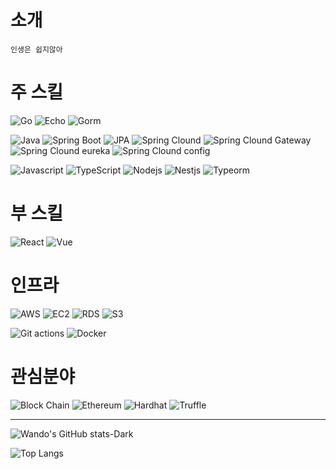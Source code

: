 # 소개
```
인생은 쉽지않아
```

# 주 스킬

![Go](https://shields.io/badge/go-black?logo=go&style=for-the-badge%22)
![Echo](https://shields.io/badge/echo-black?logo=echo&style=for-the-badge%22)
![Gorm](https://shields.io/badge/gorm-black?logo=gorm&style=for-the-badge%22)

![Java](https://shields.io/badge/java-black?logo=java&style=for-the-badge%22)
![Spring Boot](https://shields.io/badge/springboot-black?logo=spring&style=for-the-badge%22)
![JPA](https://shields.io/badge/jpa-black?logo=jpa&style=for-the-badge%22)
![Spring Clound](https://shields.io/badge/springcloud-black?logo=springcloud&style=for-the-badge%22)
![Spring Clound Gateway](https://shields.io/badge/gateway-black?logo=gateway&style=for-the-badge%22)
![Spring Clound eureka](https://shields.io/badge/eureka-black?logo=springcloudeureka&style=for-the-badge%22)
![Spring Clound config](https://shields.io/badge/config-black?logo=config&style=for-the-badge%22)

![Javascript](https://shields.io/badge/javascript-black?logo=javascript&style=for-the-badge%22)
![TypeScript](https://shields.io/badge/typescript-black?logo=typescript&style=for-the-badge%22)
![Nodejs](https://shields.io/badge/nodejs-black?logo=nodejs&style=for-the-badge%22)
![Nestjs](https://shields.io/badge/nestjs-black?logo=nestjs&style=for-the-badge%22)
![Typeorm](https://shields.io/badge/typeorm-black?logo=typeorm&style=for-the-badge%22)


# 부 스킬

![React](https://shields.io/badge/react-black?logo=react&style=for-the-badge%22)
![Vue](https://shields.io/badge/vue-black?logo=vue&style=for-the-badge%22)

# 인프라
![AWS](https://shields.io/badge/aws-black?logo=aws&style=for-the-badge%22)
![EC2](https://shields.io/badge/ec2-black?logo=ec2&style=for-the-badge%22)
![RDS](https://shields.io/badge/rds-black?logo=rds&style=for-the-badge%22)
![S3](https://shields.io/badge/s3-black?logo=s3&style=for-the-badge%22)

![Git actions](https://shields.io/badge/gitActions-black?logo=gitActions&style=for-the-badge%22)
![Docker](https://shields.io/badge/docker-black?logo=docker&style=for-the-badge%22)

# 관심분야

![Block Chain](https://shields.io/badge/blockChain-black?logo=blockchain&style=for-the-badge%22)
![Ethereum](https://shields.io/badge/ethereum-black?logo=Ethereum&style=for-the-badge%22)
![Hardhat](https://shields.io/badge/hardhat-black?logo=hardhat&style=for-the-badge%22)
![Truffle](https://shields.io/badge/truffle-black?logo=truffle&style=for-the-badge%22)


<hr/>

![Wando's GitHub stats-Dark](https://github-readme-stats.vercel.app/api?username=kdw1521&show_icons=true&theme=dark#gh-dark-mode-only)

![Top Langs](https://github-readme-stats.vercel.app/api/top-langs/?username=kdw1521&theme=dark)
